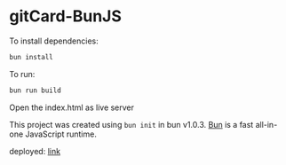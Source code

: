 # gitCard-BunJS

To install dependencies:

```bash
bun install
```

To run:

```bash
bun run build
```

Open the index.html as live server

This project was created using `bun init` in bun v1.0.3. [Bun](https://bun.sh) is a fast all-in-one JavaScript runtime.

deployed: [link](https://gitcard-mu.vercel.app/)

